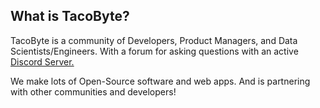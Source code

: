 ## What is TacoByte?
TacoByte is a community of Developers, Product Managers, and Data Scientists/Engineers. With a forum for asking questions with an active [Discord Server.](https://discord.gg/y8wy8r2n6v)


We make lots of Open-Source software and web apps. And is partnering with other communities and developers!
